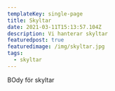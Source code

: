 ```yaml
---
templateKey: single-page
title: Skyltar
date: 2021-03-11T15:13:57.104Z
description: Vi hanterar skyltar
featuredpost: true
featuredimage: /img/skyltar.jpg
tags:
  - skyltar
---
```

BOdy för skyltar